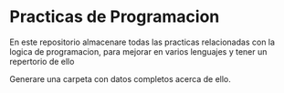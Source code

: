 # Practicas de Programacion
En este repositorio almacenare todas las practicas relacionadas con la logica de programacion, para mejorar en varios lenguajes y tener un repertorio de ello

Generare una carpeta con datos completos acerca de ello.




